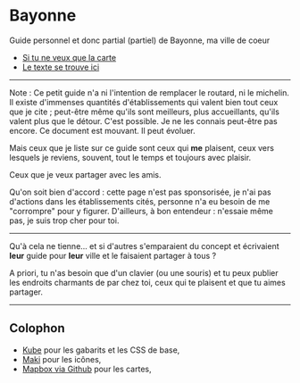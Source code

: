 Bayonne
=======

Guide personnel et donc partial (partiel) de Bayonne, ma ville de coeur

* [Si tu ne veux que la carte](https://gist.github.com/brunobord/6206708)
* [Le texte se trouve ici](index.md)

----

Note : Ce petit guide n'a ni l'intention de remplacer le routard, ni le
michelin. Il existe d'immenses quantités d'établissements qui valent bien tout
ceux que je cite ; peut-être même qu'ils sont meilleurs, plus accueillants,
qu'ils valent plus que le détour. C'est possible. Je ne les connais peut-être
pas encore. Ce document est mouvant. Il peut évoluer.

Mais ceux que je liste sur ce guide sont ceux qui **me** plaisent, ceux vers
lesquels je reviens, souvent, tout le temps et toujours avec plaisir.

Ceux que je veux partager avec les amis.

Qu'on soit bien d'accord : cette page n'est pas sponsorisée, je n'ai pas
d'actions dans les établissements cités, personne n'a eu besoin de me
"corrompre" pour y figurer. D'ailleurs, à bon entendeur : n'essaie même pas, je
suis trop cher pour toi.

----

Qu'à cela ne tienne... et si d'autres s'emparaient du concept et écrivaient
**leur** guide pour **leur** ville et le faisaient partager à tous ?

A priori, tu n'as besoin que d'un clavier (ou une souris) et tu peux publier les
endroits charmants de par chez toi, ceux qui te plaisent et que tu aimes
partager.

----

## Colophon

* [Kube](http://imperavi.com/kube/) pour les gabarits et les CSS de base,
* [Maki](http://www.mapbox.com/maki/) pour les icônes,
* [Mapbox via Github](http://www.mapbox.com/blog/github-mapbox-maps/) pour les cartes,

